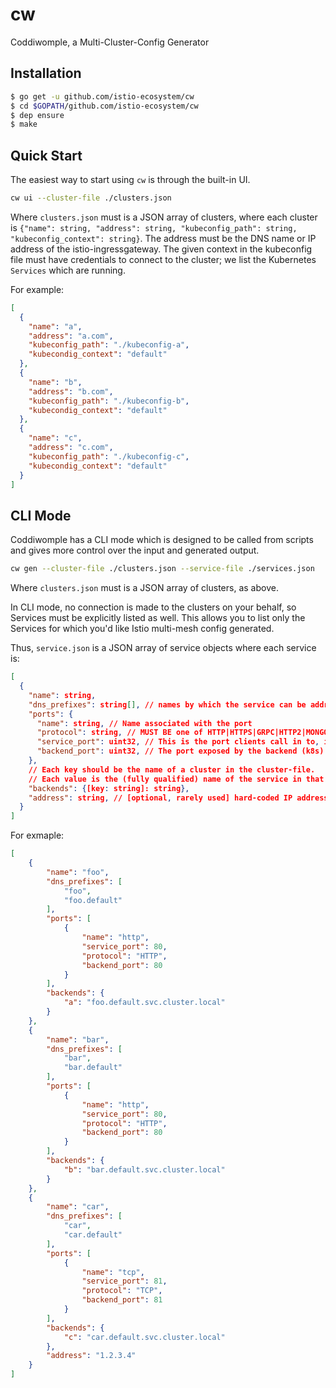 # cw
Coddiwomple, a Multi-Cluster-Config Generator

## Installation
```bash
$ go get -u github.com/istio-ecosystem/cw
$ cd $GOPATH/github.com/istio-ecosystem/cw
$ dep ensure
$ make
```

## Quick Start
The easiest way to start using `cw` is through the built-in UI.

```bash
cw ui --cluster-file ./clusters.json 
```

Where `clusters.json` must is a JSON array of clusters, where each cluster is `{"name": string, "address": string, "kubeconfig_path": string, "kubeconfig_context": string}`.
The address must be the DNS name or IP address of the istio-ingressgateway.
The given context in the kubeconfig file must have credentials to connect to the cluster; we list the Kubernetes `Services` which are running.

For example:
```json
[
  {
    "name": "a",
    "address": "a.com",
    "kubeconfig_path": "./kubeconfig-a",
    "kubecondig_context": "default"
  },
  {
    "name": "b",
    "address": "b.com",
    "kubeconfig_path": "./kubeconfig-b",
    "kubecondig_context": "default"
  },
  {
    "name": "c",
    "address": "c.com",
    "kubeconfig_path": "./kubeconfig-c",
    "kubecondig_context": "default"
  }
]
```

## CLI Mode
Coddiwomple has a CLI mode which is designed to be called from scripts and gives more control over the input and generated output.

```bash
cw gen --cluster-file ./clusters.json --service-file ./services.json
```

Where `clusters.json` must is a JSON array of clusters, as above.

In CLI mode, no connection is made to the clusters on your behalf, so Services must be explicitly listed as well.
This allows you to list only the Services for which you'd like Istio multi-mesh config generated.

Thus, `service.json` is a JSON array of service objects where each service is:
```json
[
  {
    "name": string,
    "dns_prefixes": string[], // names by which the service can be addressed. Coddiwomple will emit configuration which will also make <prefix>.global availabe
    "ports": {
      "name": string, // Name associated with the port
      "protocol": string, // MUST BE one of HTTP|HTTPS|GRPC|HTTP2|MONGO|TCP.
      "service_port": uint32, // This is the port clients call in to, i.e. the port to intercept in the mesh, and to open at the gateway
      "backend_port": uint32, // The port exposed by the backend (k8s) Service.
    },
    // Each key should be the name of a cluster in the cluster-file.
    // Each value is the (fully qualified) name of the service in that cluster.
    "backends": {[key: string]: string},
    "address": string, // [optional, rarely used] hard-coded IP address of the service for TCP services
  }
]
```

For exmaple:

```json
[
    {
        "name": "foo",
        "dns_prefixes": [
            "foo",
            "foo.default"
        ],
        "ports": [
            {
                "name": "http",
                "service_port": 80,
                "protocol": "HTTP",
                "backend_port": 80
            }
        ],
        "backends": {
            "a": "foo.default.svc.cluster.local"
        }
    },
    {
        "name": "bar",
        "dns_prefixes": [
            "bar",
            "bar.default"
        ],
        "ports": [
            {
                "name": "http",
                "service_port": 80,
                "protocol": "HTTP",
                "backend_port": 80
            }
        ],
        "backends": {
            "b": "bar.default.svc.cluster.local"
        }
    },
    {
        "name": "car",
        "dns_prefixes": [
            "car",
            "car.default"
        ],
        "ports": [
            {
                "name": "tcp",
                "service_port": 81,
                "protocol": "TCP",
                "backend_port": 81
            }
        ],
        "backends": {
            "c": "car.default.svc.cluster.local"
        },
        "address": "1.2.3.4"
    }
]
```

